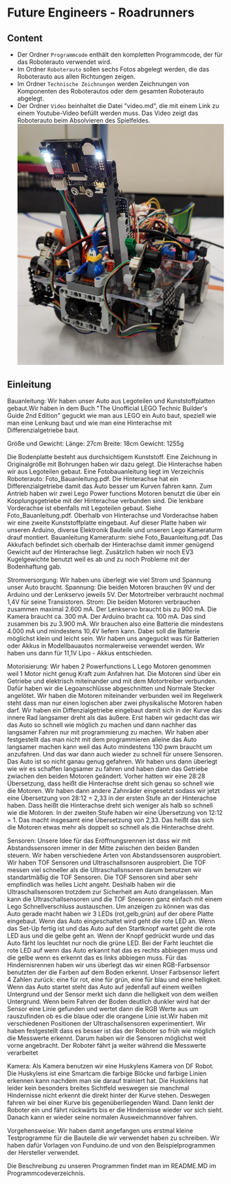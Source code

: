 Future Engineers - Roadrunners
====


## Content

* Der Ordner `Programmcode` enthält den kompletten Programmcode, der für das Roboterauto verwendet wird.
* Im Ordner `Roboterauto` sollen sechs Fotos abgelegt werden, die das Roboterauto aus allen Richtungen zeigen.
* Im Ordner `Technische Zeichnungen` werden Zeichnungen von Komponenten des Roboterautos oder dem gesamten Roboterauto abgelegt.
* Der Ordner `Video` beinhaltet die Datei "video.md", die mit einem Link zu einem Youtube-Video befüllt werden muss. Das Video zeigt das Roboterauto beim Absolvieren des Spielfeldes.
![](Titelbild_Roadrunners.jpg)

## Einleitung

Bauanleitung:
Wir haben unser Auto aus Legoteilen und Kunststoffplatten gebaut.Wir haben in dem Buch "The Unofficial LEGO Technic Builder's Guide 2nd Edition" geguckt wie man aus LEGO ein Auto baut, speziell wie man eine Lenkung baut und wie man eine Hinterachse mit Differenzialgetriebe baut.

Größe und Gewicht:
Länge: 27cm 
Breite: 18cm
Gewicht: 1255g

Die Bodenplatte besteht aus durchsichtigem Kunststoff. Eine Zeichnung in Originalgröße mit Bohrungen haben wir dazu gelegt. 
Die Hinterachse haben wir aus Legoteilen gebaut. Eine Fotobauanleitung liegt im Verzeichnis Roboterauto: Foto_Bauanleitung.pdf.
Die Hinterachse hat ein Differenzialgetriebe damit das Auto besser um Kurven fahren kann. Zum Antrieb haben wir zwei Lego Power functions Motoren benutzt die über ein Kopplungsgetriebe mit der Hinterachse verbunden sind.
Die lenkbare Vorderachse ist ebenfalls mit Legoteilen gebaut. Siehe Foto_Bauanleitung.pdf.
Oberhalb von Hinterachse und Vorderachse haben wir eine zweite Kunststoffplatte eingebaut. Auf dieser Platte haben wir unseren Arduino, diverse Elektronik Bauteile und unseren Lego Kameraturm drauf montiert.
Bauanleitung Kameraturm: siehe Foto_Bauanleitung.pdf.
Das Akkufach befindet sich oberhalb der Hinterachse damit immer genügend Gewicht auf der Hinterachse liegt. Zusätzlich haben wir noch EV3 Kugelgewichte benutzt weil es ab und zu noch Probleme mit der Bodenhaftung gab. 

Stromversorgung:
Wir haben uns überlegt wie viel Strom und Spannung unser Auto braucht.
Spannung:
Die beiden Motoren brauchen 9V und der Arduino und der Lenkservo jeweils 5V. Der Motortreiber verbraucht nochmal 1,4V für seine Transistoren.
Strom:
Die beiden Motoren verbrauchen zusammen maximal 2.600 mA.
Der Lenkservo braucht bis zu 900 mA.
Die Kamera braucht  ca. 300 mA.
Der Arduino bracht ca. 100 mA.
Das sind zusammen bis zu 3.900 mA.
Wir brauchen also eine Batterie die mindestens 4.000 mA und mindestens 10,4V liefern kann. Dabei soll die Batterie möglichst klein und leicht sein.
Wir haben uns angeguckt was für Batterien oder Akkus in Modellbauautos normalerweise verwendet werden. Wir haben uns dann für 11,1V Lipo - Akkus entschieden.

Motorisierung: 
Wir haben 2 Powerfunctions L Lego Motoren genommen weil 1 Motor nicht genug Kraft zum Anfahren hat.
Die Motoren sind über ein Getriebe und elektrisch miteinander und mit dem Motortreiber verbunden. Dafür haben wir die Legoanschlüsse abgeschnitten und Normale Stecker angelötet. Wir haben die Motoren miteinander verbunden weil im Regelwerk steht dass man nur einen
logischen aber zwei physikalische Motoren haben darf.
Wir haben ein Diffenzialgetriebe eingebaut damit sich in der Kurve das innere Rad langsamer dreht als das äußere.
Erst haben wir gedacht das wir das Auto so schnell wie möglich zu machen und dann nachher das langsamer Fahren nur mit programmierung zu machen. Wir haben aber festgestellt das man nicht mit dem programmieren alleine das Auto langsamer
machen kann weil das Auto mindestens 130 pwm braucht um anzufahren. Und das war dann auch wieder zu schnell für unsere Sensoren. Das Auto ist so nicht ganau genug gefahren. Wir haben uns dann überlegt wie wir es schaffen
langsamer zu fahren und haben dann das Getriebe zwiachen den beiden Motoren geändert. Vorher hatten wir eine 28:28 Übersetzung, dass heißt die Hinterachse dreht sich genau so schnell wie die Motoren. Wir haben dann andere
Zahnräder eingesetzt sodass wir jetzt eine Übersetzung von 28:12 = 2,33 in der ersten Stufe an der Hinterachse haben. Dass heißt die Hinterachse dreht sich weniger als halb so schnell wie die Motoren. In der zweiten Stufe haben wir eine Übersetzung von 12:12 = 1. Das macht insgesamt eine Übersetzung von 2,33. Das heißt das sich die Motoren etwas mehr als doppelt so schnell als die Hinterachse dreht.


Sensoren:
Unsere Idee für das Eröffnungsrennen ist dass wir mit Abstandssensoren immer in der Mitte zwischen den beiden Banden steuern. Wir haben verschiedene Arten von Abstandssensoren ausprobiert.
Wir haben TOF Sensoren und Ultraschallsnsoren ausprobiert. Die TOF messen viel schneller als die Ultraschallsnsoren darum benutzen wir standartmäßig die TOF Sensoren. Die TOF Sensoren sind aber sehr empfindlich was
helles Licht angeht. Deshalb haben wir die Ultraschallsensoren trotzdem zur Sicherheit am Auto drangelassen. Man kann die Ultraschallsensoren und die TOF Snesoren ganz einfach mit einem Lego Schnellverschluss austauschen.
Um anzeigen zu können was das Auto gerade macht haben wir 3 LEDs (rot,gelb,grün) auf der obere Platte eingebaut. Wenn das Auto eingeschaltet wird geht die rote LED an. Wenn das Set-Up fertig ist und das Auto auf den
Startknopf wartet geht die rote LED aus und die gelbe geht an. Wenn der Knopf gedrückt wurde und das Auto färht los leuchtet nur noch die grüne LED. Bei der Farht leuchtet die rote LED auf wenn das Auto erkannt hat das es rechts
abbiegen muss und die gelbe wenn es erkennt das es links abbiegen muss.
Für das Hindernisrennen haben wir uns überlegt das wir einen RGB-Farbsensor benutzten der die Farben auf dem Boden erkennt. Unser Farbsensor liefert 4 Zahlen zurück: eine für rot, eine für grün, eine für blau und eine 
helligkeit. Wenn das Auto startet steht das Auto auf jedenfall auf einem weißen Untergrund und der Sensor merkt sich dann die helligkeit von dem weißen Untergrund. Wenn beim Fahren der Boden deutlich dunkler wird
hat der Sensor eine Linie gefunden und wertet dann die RGB Werte aus um rauszufinden ob es die blaue oder die orangene Linie ist.Wir haben mit verschiedenen Positionen der Ultraschallsensoren experimentiert. Wir haben festgestellt dass es besser ist das der Roboter so früh wie möglich die Messwerte erkennt. Darum haben wir die Sensoren möglichst weit vorne angebracht. Der Roboter fährt ja weiter während die Messwerte verarbeitet 

Kamera:
Als Kamera benutzen wir eine Huskylens Kamera von DF Robot. Die Huskylens ist eine Smartcam die farbige Blöcke und farbige Linien erkennen kann nachdem man sie darauf trainiert hat. Die Huskilens hat leider kein
besonders breites Sichtfeld weswegen sie manchmal Hindernisse nicht erkennt die direkt hinter der Kurve stehen. Deswegen fahren wir bei einer Kurve bis gegenüberliegenden Wand. Dann lenkt der Roboter ein und fährt rückwärts bis er die Hindernisse wieder vor sich sieht.
Danach kann er wieder seine normalen Ausweichmannöver fahren.


Vorgehensweise:
Wir haben damit angefangen uns erstmal kleine Testprogramme für die Bauteile die wir verwendet haben zu schreiben. Wir haben dafür Vorlagen von Funduino.de und von den Beispielprogrammen der Hersteller verwendet.

Die Beschreibung zu unseren Programmen findet man im README.MD im Programmcodeverzeichnis.
